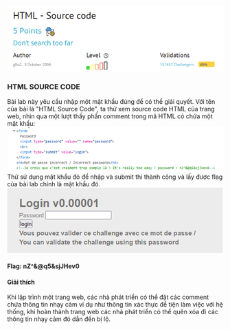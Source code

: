![](media/image.png)
### HTML SOURCE CODE
Bài lab này yêu cầu nhập một mật khẩu đúng để có thể giải quyết. Với tên của bài là "HTML Source Code", ta thử xem source code HTML của trang web, nhìn qua một lượt thấy phần comment trong mã HTML có chứa một mật khẩu:
![](media/image-1.png)
Thử sử dụng mật khẩu đó để nhập và submit thì thành công và lấy được flag của bài lab chính là mật khẩu đó.
![](media/image-2.png)
#### Flag: nZ^&@q5&sjJHev0
#### Giải thích
Khi lập trình một trang web, các nhà phát triển có thể đặt các comment chứa thông tin nhạy cảm ví dụ như thông tin xác thực để tiện làm việc với hệ thống, khi hoàn thành trang web các nhà phát triển có thể quên xóa đi các thông tin nhạy cảm đó dẫn đến bị lộ.